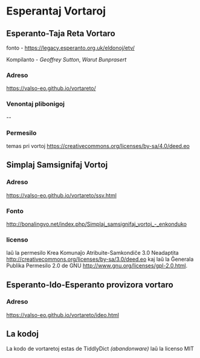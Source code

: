# Esperantaj Vortaroj

## Esperanto-Taja Reta Vortaro
fonto - https://legacy.esperanto.org.uk/eldonoj/etv/

Kompilanto - _Geoffrey Sutton_, _Warut Bunprasert_
### Adreso
https://valso-eo.github.io/vortareto/
### Venontaj plibonigoj
--
### Permesilo
temas pri vortoj
https://creativecommons.org/licenses/by-sa/4.0/deed.eo

## Simplaj Samsignifaj Vortoj
### Adreso 
https://valso-eo.github.io/vortareto/ssv.html
### Fonto 
http://bonalingvo.net/index.php/Simplaj_samsignifaj_vortoj_-_enkonduko

### licenso
laŭ la permesilo Krea Komunaĵo Atribuite-Samkondiĉe 3.0 Neadaptita <http://creativecommons.org/licenses/by-sa/3.0/deed.eo> kaj laŭ la Ĝenerala Publika Permesilo 2.0 de GNU <http://www.gnu.org/licenses/gpl-2.0.html>.

## Esperanto-Ido-Esperanto provizora vortaro
### Adreso
https://valso-eo.github.io/vortareto/ideo.html

## La kodoj
La kodo de vortaretoj estas de TiddlyDict *(abandonware)* laŭ la licenso MIT
